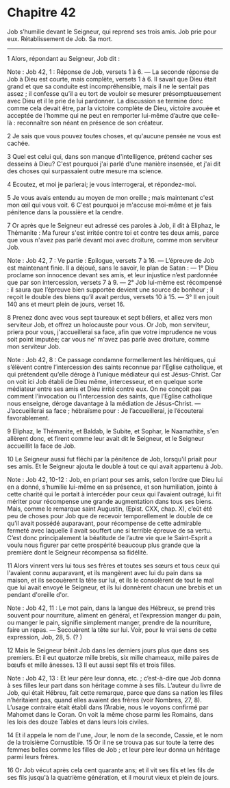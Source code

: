 # Chapitre 42

Job s’humilie devant le Seigneur, qui reprend ses trois amis.
Job prie pour eux.
Rétablissement de Job.
Sa mort.

***

1 Alors, répondant au Seigneur, Job dit :

<span class="bible-note">Note : </span> Job 42, 1 : Réponse de Job, versets 1 à 6. ― La seconde réponse de Job à Dieu est courte, mais complète, versets 1 à 6. Il savait que Dieu était grand et que sa conduite est incompréhensible, mais il ne le sentait pas assez ; il confesse qu’il a eu tort de vouloir se mesurer présomptueusement avec Dieu et il le prie de lui pardonner. La discussion se termine donc comme cela devait être, par la victoire complète de Dieu, victoire avouée et acceptée de l’homme qui ne peut en remporter lui-même d’autre que celle-là : reconnaître son néant en présence de son créateur.


2 Je sais que vous pouvez toutes choses, et qu'aucune pensée ne vous est cachée.


3 Quel est celui qui, dans son manque d'intelligence, prétend cacher ses desseins à Dieu? C'est pourquoi j'ai parlé d'une manière insensée, et j'ai dit des choses qui surpassaient outre mesure ma science.


4 Ecoutez, et moi je parlerai; je vous interrogerai, et répondez-moi.


5 Je vous avais entendu au moyen de mon oreille ; mais maintenant c'est mon œil qui vous voit. 6 C'est pourquoi je m'accuse moi-même et je fais pénitence dans la poussière et la cendre.


7 Or après que le Seigneur eut adressé ces paroles à Job, il dit à Eliphaz, le Thémanite : Ma fureur s'est irritée contre toi et contre tes deux amis, parce que vous n'avez pas parlé devant moi avec droiture, comme mon serviteur Job.

<span class="bible-note">Note : </span> Job 42, 7 : Ve partie : Epilogue, versets 7 à 16. ― L’épreuve de Job est maintenant finie. Il a déjoué, sans le savoir, le plan de Satan : ― 1° Dieu proclame son innocence devant ses amis, et leur injustice n’est pardonnée que par son intercession, versets 7 à 9. ― 2° Job lui-même est récompensé : il saura que l’épreuve bien supportée devient une source de bonheur ; il reçoit le double des biens qu’il avait perdus, versets 10 à 15. ― 3° Il en jouit 140 ans et meurt plein de jours, verset 16.

8 Prenez donc avec vous sept taureaux et sept béliers, et allez vers mon serviteur Job, et offrez un holocauste pour vous. Or Job, mon serviteur, priera pour vous, j'accueillerai sa face, afin que votre imprudence ne vous soit point imputée; car vous ne' m'avez pas parlé avec droiture, comme mon serviteur Job.

<span class="bible-note">Note : </span> Job 42, 8 : Ce passage condamne formellement les hérétiques, qui s’élèvent contre l’intercession des saints reconnue par l’Eglise catholique, et qui prétendent qu’elle déroge à l’unique médiateur qui est Jésus-Christ. Car on voit ici Job établi de Dieu même, intercesseur, et en quelque sorte médiateur entre ses amis et Dieu irrité contre eux. On ne conçoit pas comment l’invocation ou l’intercession des saints, que l’Eglise catholique nous enseigne, déroge davantage à la médiation de Jésus-Christ. ― J’accueillerai sa face ; hébraïsme pour : Je l’accueillerai, je l’écouterai favorablement.


9 Eliphaz, le Thémanite, et Baldab, le Subite, et Sophar, le Naamathite, s'en allèrent donc, et firent comme leur avait dit le Seigneur, et le Seigneur accueillit la face de Job.


10 Le Seigneur aussi fut fléchi par la pénitence de Job, lorsqu'il priait pour ses amis. Et le Seigneur ajouta le double à tout ce qui avait appartenu à Job.

<span class="bible-note">Note : </span> Job 42, 10-12 : Job, en priant pour ses amis, selon l’ordre que Dieu lui en a donné, s’humilie lui-même en sa présence, et son humiliation, jointe à cette charité qui le portait à intercéder pour ceux qui l’avaient outragé, lui fit mériter pour récompense une grande augmentation dans tous ses biens. Mais, comme le remarque saint Augustin, (Epist. CXX, chap. X), c’eût été peu de choses pour Job que de recevoir temporellement le double de ce qu’il avait possédé auparavant, pour récompense de cette admirable fermeté avec laquelle il avait souffert une si terrible épreuve de sa vertu. C’est donc principalement la béatitude de l’autre vie que le Saint-Esprit a voulu nous figurer par cette prospérité beaucoup plus grande que la première dont le Seigneur récompensa sa fidélité.

11 Alors vinrent vers lui tous ses frères et toutes ses sœurs et tous ceux qui l'avaient connu auparavant, et ils mangèrent avec lui du pain dans sa maison, et ils secouèrent la tête sur lui, et ils le consolèrent de tout le mal que lui avait envoyé le Seigneur, et ils lui donnèrent chacun une brebis et un pendant d'oreille d'or.

<span class="bible-note">Note : </span> Job 42, 11 : Le mot pain, dans la langue des Hébreux, se prend très souvent pour nourriture, aliment en général, et l’expression manger du pain, ou manger le pain, signifie simplement manger, prendre de la nourriture, faire un repas. ― Secouèrent la tête sur lui. Voir, pour le vrai sens de cette expression, Job, 28, 5. (? )


12 Mais le Seigneur bénit Job dans les derniers jours plus que dans ses premiers. Et il eut quatorze mille brebis, six mille chameaux, mille paires de bœufs et mille ânesses. 13 Il eut aussi sept fils et trois filles.

<span class="bible-note">Note : </span> Job 42, 13 : Et leur père leur donna, etc. ; c’est-à-dire que Job donna à ses filles leur part dans son héritage comme à ses fils. L’auteur du livre de Job, qui était Hébreu, fait cette remarque, parce que dans sa nation les filles n’héritaient pas, quand elles avaient des frères (voir Nombres, 27, 8). L’usage contraire était établi dans l’Arabie, nous le voyons confirmé par Mahomet dans le Coran. On voit la même chose parmi les Romains, dans les lois des douze Tables et dans leurs lois civiles.

14 Et il appela le nom de l'une, Jour, le nom de la seconde, Cassie, et le nom de la troisième Cornustibie. 15 Or il ne se trouva pas sur toute la terre des femmes belles comme les filles de Job ; et leur père leur donna un héritage parmi leurs frères.


16 Or Job vécut après cela cent quarante ans; et il vit ses fils et les fils de ses fils jusqu'à la quatrième génération, et il mourut vieux et plein de jours.
